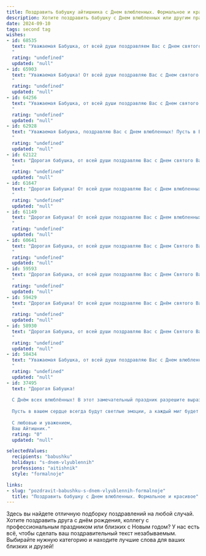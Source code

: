 ```yaml
---
title: Поздравить бабушку айтишника с Днем влюбленных. Формальное и красивое
description: Хотите поздравить бабушку с Днем влюбленных или другим праздником? Наш ИИ создаст незабываемое поздравление, а вы обязательно выделитесь среди других.  
date: 2024-09-10
tags: second tag
wishes:
- id: 68535
  text: "Уважаемая Бабушка, от всей души поздравляем Вас с Днем святого Валентина! Желаем Вам  любви, тепла и душевного равновесия. Пусть Ваша жизнь будет наполнена радостью, а сердце всегда остаётся молодым!
  "
  rating: "undefined"
  updated: "null"
- id: 65903
  text: "Уважаемая Бабушка! От всей души поздравляю Вас с Днем святого Валентина! Желаю Вам  крепкого здоровья,  радости,  любви и  счастья. Пусть  каждый  день  Вашей  жизни  будет  наполнен  теплотой  и  заботой.
  "
  rating: "undefined"
  updated: "null"
- id: 64256
  text: "Уважаемая Бабушка, от всей души поздравляю Вас с Днем святого Валентина! Желаю Вам крепкого здоровья,  радости и светлых чувств! Пусть этот день подарит Вам  теплоту и заботу самых близких людей.
  "
  rating: "undefined"
  updated: "null"
- id: 62928
  text: "Уважаемая Бабушка, поздравляю Вас с Днем влюбленных! Пусть в Вашей жизни будет множество прекрасных мгновений, наполненных любовью, радостью и заботой от близких людей. Желаю Вам крепкого здоровья, мира и благополучия.
  "
  rating: "undefined"
  updated: "null"
- id: 62122
  text: "Дорогая бабушка, от всей души поздравляю Вас с Днем святого Валентина! Желаю Вам крепкого здоровья, тепла и любви в Вашем сердце, а также незабываемых мгновений радости и счастья. Пусть этот день подарит Вам ощущение особенного уюта и заботы.
  "
  rating: "undefined"
  updated: "null"
- id: 61647
  text: "Дорогая Бабушка! От всей души поздравляю Вас с Днем влюбленных! Желаю Вам много радости, тепла и любви в этот прекрасный день! Пусть Ваша жизнь будет наполнена счастьем, а любовь близких людей согревает Вас каждый день!
  "
  rating: "undefined"
  updated: "null"
- id: 61149
  text: "Дорогая Бабушка! От всей души поздравляю Вас с Днем влюбленных! Пусть этот день наполнит Ваше сердце теплом, любовью и радостью. Желаю Вам крепкого здоровья, много счастливых моментов и исполнения всех Ваших желаний.
  "
  rating: "undefined"
  updated: "null"
- id: 60641
  text: "Дорогая Бабушка, от всей души поздравляю Вас с Днем Святого Валентина! Пусть в Вашей жизни всегда царят любовь, тепло и забота. Желаю Вам крепкого здоровья, радости и мирных, счастливых дней!
  "
  rating: "undefined"
  updated: "null"
- id: 59593
  text: "Дорогая Бабушка, от всей души поздравляю Вас с Днем Святого Валентина! Желаю Вам океан любви и тепла от близких, крепкого здоровья и радости в каждом дне. Пусть Ваша жизнь будет наполнена светлыми моментами и приятными сюрпризами.
  "
  rating: "undefined"
  updated: "null"
- id: 59429
  text: "Дорогая Бабушка! От всей души поздравляю Вас с Днём святого Валентина! Желаю Вам крепкого здоровья,  счастья и любви,  чтобы  Ваша жизнь была  наполнена  радостными моментами и  теплотой  близких людей.
  "
  rating: "undefined"
  updated: "null"
- id: 58930
  text: "Дорогая Бабушка, от всей души поздравляю Вас с Днем Святого Валентина! Пусть этот день наполнит Вас любовью, теплом и заботой близких, а Ваша душа будет всегда светлой и радостной. Желаю Вам крепкого здоровья, долголетия и исполнения всех желаний!
  "
  rating: "undefined"
  updated: "null"
- id: 58434
  text: "Уважаемая Бабушка, от всей души поздравляю Вас с Днем влюбленных! Пусть этот день наполнится теплом, любовью и заботой близких. Желаю Вам крепкого здоровья, душевного покоя и ярких моментов в жизни.
  "
  rating: "undefined"
  updated: "null"
- id: 37495
  text: "Дорогая Бабушка!
  
  С Днём всех влюблённых! В этот замечательный праздник разрешите выразить Вам мои самые искренние чувства и поздравления. Вы олицетворяете доброту и заботу, и ваша любовь вдохновляет меня каждый день.
  
  Пусть в вашем сердце всегда будут светлые эмоции, а каждый миг будет наполнен радостью и теплом. Желаю Вам здоровья, счастья и новых ярких впечатлений. Пусть ваше окружение всегда будет полным любви и внимания.
  
  С любовью и уважением,
  Ваш Айтишник."
  rating: "0"
  updated: "null"

selectedValues:
  recipients: "babushku"
  holidays: "s-dnem-vlyublennih"
  professions: "aitishnik"
  style: "formalnoje"

links:
- slug: "pozdravit-babushku-s-dnem-vlyublennih-formalnoje"
  title: "Поздравить бабушку с Днем влюбленных. Формальное и красивое"
---
```


Здесь вы найдете отличную подборку поздравлений на любой случай. 
Хотите поздравить друга с днём рождения, коллегу с профессиональным праздником или близких с Новым годом? У нас есть всё, чтобы сделать ваш поздравительный текст незабываемым. Выбирайте нужную категорию и находите лучшие слова для ваших близких и друзей!

